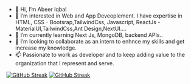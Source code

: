 - 👋 Hi, I’m Abeer Iqbal
- 👀 I’m interested in Web and App Deveoplement. I have expertise in HTML, CSS - Bootsrap,TailwindCss, Javascript, ReactJs - MaterialUI,TailwindCss,Ant Design,NextUI....
- 🌱 I’m currently learning  Next Js, MongoDB, backend APIs..
- 💞️ I’m looking to collaborate as an intern to enhnce my skills and get increase my knowledge.
- 📫 Passionate to work as developer and to keep adding value to the organization that I represent and serve.
<!---
abeer025/abeer025 is a ✨ special ✨ repository because its `README.md` (this file) appears on your GitHub profile.
You can click the Preview link to take a look at your changes.
--->
<a href="https://git.io/streak-stats"><img src="https://streak-stats.demolab.com?user=abeer025" alt="GitHub Streak" /></a>
[![GitHub Streak](https://streak-stats.demolab.com?user=abeer025)](https://git.io/streak-stats)
